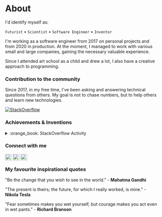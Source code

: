 # About

I'd identify myself as:

`Futurist` • `Scientist` • `Software Engineer` • `Inventor`

I'm working as a software engineer from 2017 on personal projects and from 2020 in production. At the moment, I managed to work with various small and large companies, gaining the necessary valuable experience. 

Since I attended art school as a child and drew a lot, I also have a creative approach to programming.

### Contribution to the community 

Since 2017, in my free time, I've been asking and answering technical questions from others. My goal is not to chase numbers, but to help others and learn new technologies.

[![StackOverflow](https://github-readme-stackoverflow.vercel.app/?userID=8370915&layout=compact&theme=dark)](https://stackoverflow.com/users/8370915/invzbl3)

### Achievements & Inventions

<details>
  <summary>:orange_book: StackOverflow Activity</summary>
  
  <!-- STACKOVERFLOW:START -->
- [Answer by invzbl3 for How to connect to Atlas M0 (Free Tier) cluster correctly via Java driver?](https://stackoverflow.com/a/51042704/8370915)
- [Answer by invzbl3 for How to avoid an exception Prematurely reached end of stream using mongoDB Java driver 3.4+ or 3.6+? (during insertion)](https://stackoverflow.com/a/52704288/8370915)
- [Answer by invzbl3 for MongoCommandException: Command failed with error 8000 (AtlasError): 'no SNI name sent, make sure using a MongoDB 3.4+ driver/shell.'](https://stackoverflow.com/a/59121036/8370915)
- [Answer by invzbl3 for Spring Security: all endpoints return status 200 and unresponsive to constraints as antMatchers](https://stackoverflow.com/a/68744721/8370915)
- [Answer by invzbl3 for How to fix the issue: "The specified database user/password combination is rejected" using Intellij IDEA?](https://stackoverflow.com/a/69789693/8370915)
- [Answer by invzbl3 for How to get the Maven project window in Intellij 14 | Update: cannot see the right side "tab bar" with Maven project](https://stackoverflow.com/a/57502246/8370915)
- [Answer by invzbl3 for Failed Autowired of BuildProperties Spring Boot 2.1.5 & eclipse](https://stackoverflow.com/a/68686686/8370915)
<!-- STACKOVERFLOW:END -->
</details>

### Connect with me

[<img align="left" alt="GitHub" width="22px" src="https://cdn.jsdelivr.net/npm/simple-icons@v3/icons/github.svg" />][github]
[<img align="left" alt="Stack Overflow" width="22px" src="https://cdn.jsdelivr.net/npm/simple-icons@v3/icons/stackoverflow.svg" />][stackoverflow]
[<img align="left" alt="LinkedIn" width="22px" src="https://cdn.jsdelivr.net/npm/simple-icons@v3/icons/linkedin.svg" />][linkedin]

[stackoverflow]: https://stackoverflow.com/users/8370915/invzbl3
[github]: https://github.com/invzbl3
[linkedin]: https://www.linkedin.com/in/maksym-r-97388915a/

<br />

### My favourite inspirational quotes

"Be the change that you wish to see in the world." - **Mahatma Gandhi**

"The present is theirs; the future, for which I really worked, is mine." - **Nikola Tesla**

"Fear sometimes makes you wet yourself, but courage makes you act even in wet pants." - **Richard Branson**
